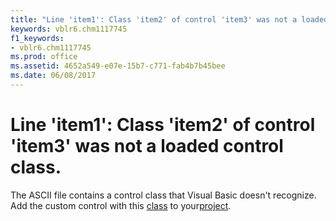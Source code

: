 ```yaml
---
title: "Line 'item1': Class 'item2' of control 'item3' was not a loaded control class."
keywords: vblr6.chm1117745
f1_keywords:
- vblr6.chm1117745
ms.prod: office
ms.assetid: 4652a549-e07e-15b7-c771-fab4b7b45bee
ms.date: 06/08/2017
---
```



# Line 'item1': Class 'item2' of control 'item3' was not a loaded control class.

The ASCII file contains a control class that Visual Basic doesn't recognize. Add the custom control with this [class](../../Glossary/vbe-glossary.md#class) to your[project](../../Glossary/vbe-glossary.md#project).


